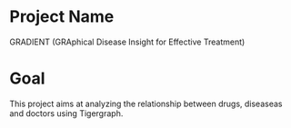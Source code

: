 # Project Name
GRADIENT (GRAphical Disease Insight for Effective Treatment)

# Goal

This project aims at analyzing the relationship between drugs, diseaseas and doctors using Tigergraph.
